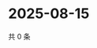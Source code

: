 # 2025-08-15

共 0 条

<!-- BEGIN ZHIHUQUESTIONS -->
<!-- 最后更新时间 Fri Aug 15 2025 07:11:28 GMT+0800 (China Standard Time) -->

<!-- END ZHIHUQUESTIONS -->
